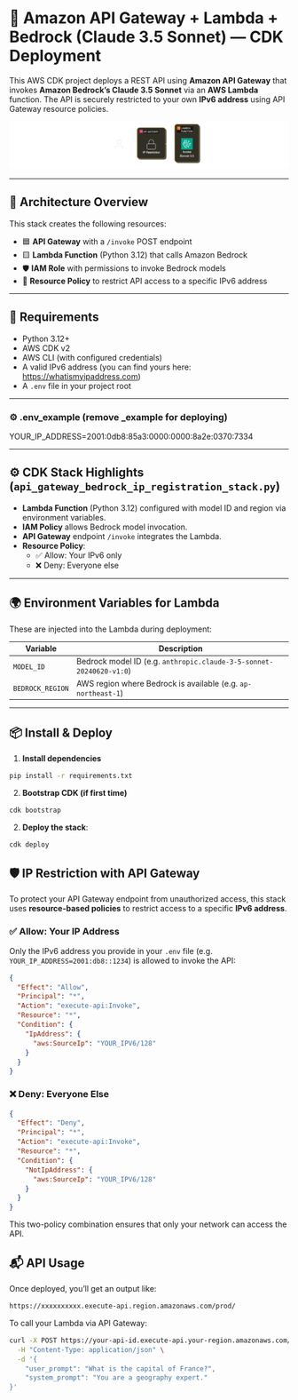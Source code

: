 # 🚀 Amazon API Gateway + Lambda + Bedrock (Claude 3.5 Sonnet) — CDK Deployment

This AWS CDK project deploys a REST API using **Amazon API Gateway** that invokes **Amazon Bedrock’s Claude 3.5 Sonnet** via an **AWS Lambda** function. The API is securely restricted to your own **IPv6 address** using API Gateway resource policies.

![api-gateway-bedrock-ip-registration](./api-gateway-bedrock-ip-registration.png)

---

## 📐 Architecture Overview

This stack creates the following resources:

- 🟦 **API Gateway** with a `/invoke` POST endpoint
- 🟨 **Lambda Function** (Python 3.12) that calls Amazon Bedrock
- 🛡️ **IAM Role** with permissions to invoke Bedrock models
- 🔐 **Resource Policy** to restrict API access to a specific IPv6 address

---

## 🧾 Requirements

- Python 3.12+
- AWS CDK v2
- AWS CLI (with configured credentials)
- A valid IPv6 address (you can find yours here: https://whatismyipaddress.com)
- A `.env` file in your project root

---

### ⚙️ .env_example (remove _example for deploying)
YOUR_IP_ADDRESS=2001:0db8:85a3:0000:0000:8a2e:0370:7334

---

## ⚙️ CDK Stack Highlights (`api_gateway_bedrock_ip_registration_stack.py`)

- **Lambda Function** (Python 3.12) configured with model ID and region via environment variables.
- **IAM Policy** allows Bedrock model invocation.
- **API Gateway** endpoint `/invoke` integrates the Lambda.
- **Resource Policy**:
  - ✅ Allow: Your IPv6 only
  - ❌ Deny: Everyone else

---

## 🌍 Environment Variables for Lambda

These are injected into the Lambda during deployment:

| Variable        | Description                                      |
|----------------|--------------------------------------------------|
| `MODEL_ID`      | Bedrock model ID (e.g. `anthropic.claude-3-5-sonnet-20240620-v1:0`) |
| `BEDROCK_REGION` | AWS region where Bedrock is available (e.g. `ap-northeast-1`) |

---

## 📦 Install & Deploy

1. **Install dependencies**

```bash
pip install -r requirements.txt
```

2. **Bootstrap CDK (if first time)**
```bash
cdk bootstrap
```

2. **Deploy the stack**:
```bash
cdk deploy
```

## 🛡️ IP Restriction with API Gateway

To protect your API Gateway endpoint from unauthorized access, this stack uses **resource-based policies** to restrict access to a specific **IPv6 address**.

### ✅ Allow: Your IP Address
Only the IPv6 address you provide in your `.env` file (e.g. `YOUR_IP_ADDRESS=2001:db8::1234`) is allowed to invoke the API:

```json
{
  "Effect": "Allow",
  "Principal": "*",
  "Action": "execute-api:Invoke",
  "Resource": "*",
  "Condition": {
    "IpAddress": {
      "aws:SourceIp": "YOUR_IPV6/128"
    }
  }
}
```

### ❌ Deny: Everyone Else
```json
{
  "Effect": "Deny",
  "Principal": "*",
  "Action": "execute-api:Invoke",
  "Resource": "*",
  "Condition": {
    "NotIpAddress": {
      "aws:SourceIp": "YOUR_IPV6/128"
    }
  }
}
```

This two-policy combination ensures that only your network can access the API.

## 📬 API Usage

Once deployed, you’ll get an output like:
```bash
https://xxxxxxxxxx.execute-api.region.amazonaws.com/prod/
```
To call your Lambda via API Gateway:

```bash
curl -X POST https://your-api-id.execute-api.your-region.amazonaws.com/prod/invoke \
  -H "Content-Type: application/json" \
  -d '{
    "user_prompt": "What is the capital of France?",
    "system_prompt": "You are a geography expert."
}'
```
